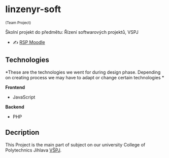 # linzenyr-soft 
<sub> (Team Project) </sub>


Školní projekt do předmětu: Řízení softwarových projektů, VSPJ

- :writing_hand: [RSP Moodle](https://moodle.vspj.cz/course/view.php?id=202744)


## Technologies 
*These are the technologies we went for during design phase. Depending on creating process we may have to adapt or change certain technologies *

**Frontend**
- JavaScript

**Backend**
- PHP



## Decription
This Project is the main part of subject on our university College of Polytechnics Jihlava [VŠPJ](https://www.vspj.cz/).
